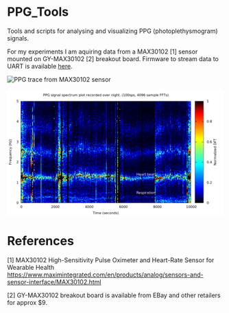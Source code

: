 # PPG_Tools

Tools and scripts for analysing and visualizing PPG (photoplethysmogram) signals. 

For my experiments I am aquiring data from a MAX30102 [1] sensor mounted on GY-MAX30102 [2] breakout board. Firmware to stream data to UART is available [here](https://github.com/jdesbonnet/LPC824_MAX30102).


![PPG trace from MAX30102 sensor](https://raw.githubusercontent.com/jdesbonnet/LPC824_MAX30102/master/doc/run1.png)

![PPG spectrum](./doc/ppg_spectrum.png)


# References

[1] MAX30102 High-Sensitivity Pulse Oximeter and Heart-Rate Sensor for Wearable Health
https://www.maximintegrated.com/en/products/analog/sensors-and-sensor-interface/MAX30102.html

[2] GY-MAX30102 breakout board is available from EBay and other retailers for approx $9.
